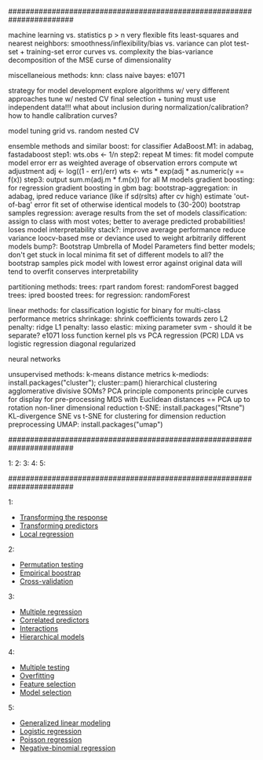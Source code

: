 #######################################################################

machine learning vs. statistics
  p > n
  very flexible fits
  least-squares and nearest neighbors: 
    smoothness/inflexibility/bias vs. variance
    can plot test-set + training-set error curves vs. complexity
  the bias-variance decomposition of the MSE
  curse of dimensionality

miscellaneious methods:
  knn: class
  naive bayes: e1071

strategy for model development
  explore algorithms w/ very different approaches
  tune w/ nested CV
  final selection + tuning must use independent data!!!
    what about inclusion during normalization/calibration?
    how to handle calibration curves?

model tuning
  grid vs. random
  nested CV

ensemble methods and similar
  boost: 
    for classifier AdaBoost.M1: in adabag, fastadaboost
      step1: wts.obs <- 1/n
      step2: repeat M times:
        fit model
        compute model error err as weighted average of observation errors
        compute wt adjustment adj <- log((1 - err)/err)
        wts <- wts * exp(adj * as.numeric(y == f(x))
      step3: output sum.m(adj.m * f.m(x)) for all M models
    gradient boosting:
    for regression gradient boosting in gbm
  bag: bootstrap-aggregation: in adabag, ipred
    reduce variance (like if sd(rslts) after cv high)
    estimate 'out-of-bag' error
    fit set of otherwise identical models to (30-200) bootstrap samples
    regression: average results from the set of models 
    classification: assign to class with most votes; better to average predicted probabilities!
    loses model interpretability
  stack?: 
    improve average performance
    reduce variance
    loocv-based mse or deviance used to weight arbitrarily different models
  bump?: Bootstrap Umbrella of Model Parameters
    find better models; don't get stuck in local minima
    fit set of different models to all? the bootstrap samples
    pick model with lowest error against original data
    will tend to overfit
    conserves interpretability

partitioning methods: 
  trees: rpart
  random forest: randomForest
  bagged trees: ipred
  boosted trees: 
  for regression: randomForest

linear methods:
  for classification
    logistic for binary
    for multi-class
    performance metrics
  shrinkage: shrink coefficients towards zero
    L2 penalty: ridge
    L1 penalty: lasso
  elastic: 
    mixing parameter
  svm - should it be separate? e1071
    loss function
    kernel
  pls
    vs PCA regression (PCR)
  LDA
    vs logistic regression
    diagonal
    regularized

neural networks

unsupervised methods:
  k-means
    distance metrics
    k-mediods: install.packages("cluster"); cluster::pam()
  hierarchical clustering
    agglomerative
    divisive
  SOMs?
  PCA
    principle components
    principle curves
    for display
    for pre-processing
  MDS
    with Euclidean distances == PCA up to rotation
    non-liner dimensional reduction
  t-SNE: install.packages("Rtsne")
    KL-divergence
    SNE vs t-SNE
    for clustering
    for dimension reduction preprocessing
  UMAP: install.packages("umap")


#######################################################################

1:
2:
3:
4:
5:


#######################################################################

1:
- [Transforming the response](#transforming-the-response)
- [Transforming predictors](#transforming-predictors)
- [Local regression](#multiple-regression)

2:
- [Permutation testing](#permutation-testing)
- [Empirical boostrap](#empirical-bootstrap)
- [Cross-validation](#cross-validation)

3:
- [Multiple regression](#multiple-regression)
- [Correlated predictors](#correlated-predictors)
- [Interactions](#interactions)
- [Hierarchical models](#hierarchical-models)

4:
- [Multiple testing](#multile-testing)
- [Overfitting](#overfitting)
- [Feature selection](#feature-selection)
- [Model selection](#model-selection)

5:
- [Generalized linear modeling](#generalized-linear-modeling)
- [Logistic regression](#logistic-regression)
- [Poisson regression](#poisson-regression)
- [Negative-binomial regression](#negative-binomial-regression)

